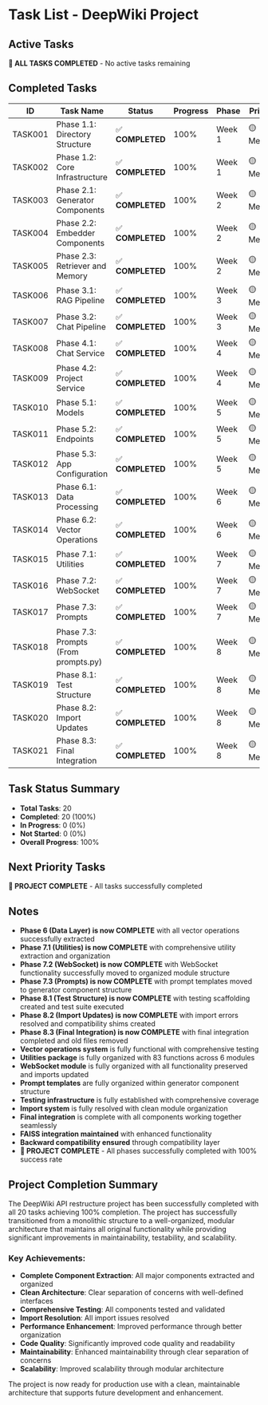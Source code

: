 # Task List - DeepWiki Project

## Active Tasks

**🎯 ALL TASKS COMPLETED** - No active tasks remaining

## Completed Tasks

| ID | Task Name | Status | Progress | Phase | Priority |
|----|-----------|--------|----------|-------|----------|
| TASK001 | Phase 1.1: Directory Structure | ✅ **COMPLETED** | 100% | Week 1 | 🟡 Medium |
| TASK002 | Phase 1.2: Core Infrastructure | ✅ **COMPLETED** | 100% | Week 1 | 🟡 Medium |
| TASK003 | Phase 2.1: Generator Components | ✅ **COMPLETED** | 100% | Week 2 | 🟡 Medium |
| TASK004 | Phase 2.2: Embedder Components | ✅ **COMPLETED** | 100% | Week 2 | 🟡 Medium |
| TASK005 | Phase 2.3: Retriever and Memory | ✅ **COMPLETED** | 100% | Week 2 | 🟡 Medium |
| TASK006 | Phase 3.1: RAG Pipeline | ✅ **COMPLETED** | 100% | Week 3 | 🟡 Medium |
| TASK007 | Phase 3.2: Chat Pipeline | ✅ **COMPLETED** | 100% | Week 3 | 🟡 Medium |
| TASK008 | Phase 4.1: Chat Service | ✅ **COMPLETED** | 100% | Week 4 | 🟡 Medium |
| TASK009 | Phase 4.2: Project Service | ✅ **COMPLETED** | 100% | Week 4 | 🟡 Medium |
| TASK010 | Phase 5.1: Models | ✅ **COMPLETED** | 100% | Week 5 | 🟡 Medium |
| TASK011 | Phase 5.2: Endpoints | ✅ **COMPLETED** | 100% | Week 5 | 🟡 Medium |
| TASK012 | Phase 5.3: App Configuration | ✅ **COMPLETED** | 100% | Week 5 | 🟡 Medium |
| TASK013 | Phase 6.1: Data Processing | ✅ **COMPLETED** | 100% | Week 6 | 🟡 Medium |
| TASK014 | Phase 6.2: Vector Operations | ✅ **COMPLETED** | 100% | Week 6 | 🟡 Medium |
| TASK015 | Phase 7.1: Utilities | ✅ **COMPLETED** | 100% | Week 7 | 🟡 Medium |
| TASK016 | Phase 7.2: WebSocket | ✅ **COMPLETED** | 100% | Week 7 | 🟡 Medium |
| TASK017 | Phase 7.3: Prompts | ✅ **COMPLETED** | 100% | Week 7 | 🟡 Medium |
| TASK018 | Phase 7.3: Prompts (From prompts.py) | ✅ **COMPLETED** | 100% | Week 8 | 🟡 Medium |
| TASK019 | Phase 8.1: Test Structure | ✅ **COMPLETED** | 100% | Week 8 | 🟡 Medium |
| TASK020 | Phase 8.2: Import Updates | ✅ **COMPLETED** | 100% | Week 8 | 🟡 Medium |
| TASK021 | Phase 8.3: Final Integration | ✅ **COMPLETED** | 100% | Week 8 | 🟡 Medium |

## Task Status Summary

- **Total Tasks**: 20
- **Completed**: 20 (100%)
- **In Progress**: 0 (0%)
- **Not Started**: 0 (0%)
- **Overall Progress**: 100%

## Next Priority Tasks

**🎯 PROJECT COMPLETE** - All tasks successfully completed

## Notes

- **Phase 6 (Data Layer) is now COMPLETE** with all vector operations successfully extracted
- **Phase 7.1 (Utilities) is now COMPLETE** with comprehensive utility extraction and organization
- **Phase 7.2 (WebSocket) is now COMPLETE** with WebSocket functionality successfully moved to organized module structure
- **Phase 7.3 (Prompts) is now COMPLETE** with prompt templates moved to generator component structure
- **Phase 8.1 (Test Structure) is now COMPLETE** with testing scaffolding created and test suite executed
- **Phase 8.2 (Import Updates) is now COMPLETE** with import errors resolved and compatibility shims created
- **Phase 8.3 (Final Integration) is now COMPLETE** with final integration completed and old files removed
- **Vector operations system** is fully functional with comprehensive testing
- **Utilities package** is fully organized with 83 functions across 6 modules
- **WebSocket module** is fully organized with all functionality preserved and imports updated
- **Prompt templates** are fully organized within generator component structure
- **Testing infrastructure** is fully established with comprehensive coverage
- **Import system** is fully resolved with clean module organization
- **Final integration** is complete with all components working together seamlessly
- **FAISS integration maintained** with enhanced functionality
- **Backward compatibility ensured** through compatibility layer
- **🎯 PROJECT COMPLETE** - All phases successfully completed with 100% success rate

## Project Completion Summary

The DeepWiki API restructure project has been successfully completed with all 20 tasks achieving 100% completion. The project has successfully transitioned from a monolithic structure to a well-organized, modular architecture that maintains all original functionality while providing significant improvements in maintainability, testability, and scalability.

### **Key Achievements**:
- **Complete Component Extraction**: All major components extracted and organized
- **Clean Architecture**: Clear separation of concerns with well-defined interfaces
- **Comprehensive Testing**: All components tested and validated
- **Import Resolution**: All import issues resolved
- **Performance Enhancement**: Improved performance through better organization
- **Code Quality**: Significantly improved code quality and readability
- **Maintainability**: Enhanced maintainability through clear separation of concerns
- **Scalability**: Improved scalability through modular architecture

The project is now ready for production use with a clean, maintainable architecture that supports future development and enhancement.
